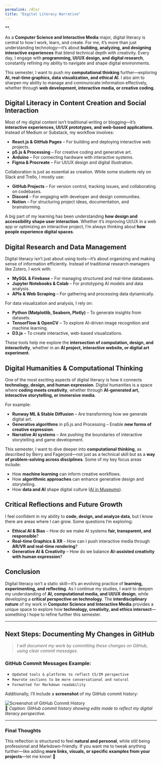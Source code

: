 ```yaml
---
permalink: /dln/
title: "Digital Literacy Narrative"
---
```


**.  

As a **Computer Science and Interactive Media** major, digital literacy is central to how I work, learn, and create. For me, it’s more than just understanding technology—it’s about **building, analyzing, and designing interactive experiences** that blend technical depth with creativity. Every day, I engage with **programming, UI/UX design, and digital research**, constantly refining my ability to navigate and shape digital environments.  

This semester, I want to push my **computational thinking** further—exploring **AI, real-time graphics, data visualization, and ethical AI**. I also aim to sharpen my ability to manage and communicate information effectively, whether through **web development, interactive media, or creative coding**.  

## **Digital Literacy in Content Creation and Social Interaction**  

Most of my digital content isn’t traditional writing or blogging—it’s **interactive experiences, UI/UX prototypes, and web-based applications**. Instead of Medium or Substack, my workflow involves:  

- **React.js & GitHub Pages** – For building and deploying interactive web projects.  
- **p5.js & Processing** – For creative coding and generative art.  
- **Arduino** – For connecting hardware with interactive systems.  
- **Figma & Procreate** – For UI/UX design and digital illustration.  

Collaboration is just as essential as creation. While some students rely on Slack and Trello, I mostly use:  

- **GitHub Projects** – For version control, tracking issues, and collaborating on codebases.  
- **Discord** – For engaging with developer and design communities.  
- **Notion** – For structuring project ideas, documentation, and brainstorming.  

A big part of my learning has been understanding **how design and accessibility shape user interaction**. Whether it’s improving UI/UX in a web app or optimizing an interactive project, I’m always thinking about **how people experience digital spaces**.  

## **Digital Research and Data Management**  

Digital literacy isn’t just about using tools—it’s about organizing and making sense of information efficiently. Instead of traditional research managers like Zotero, I work with:  

- **MySQL & Firebase** – For managing structured and real-time databases.  
- **Jupyter Notebooks & Colab** – For prototyping AI models and data analysis.  
- **APIs & Web Scraping** – For gathering and processing data dynamically.  

For data visualization and analysis, I rely on:  

- **Python (Matplotlib, Seaborn, Plotly)** – To generate insights from datasets.  
- **TensorFlow & OpenCV** – To explore AI-driven image recognition and machine learning.  
- **D3.js** – To create interactive, web-based visualizations.  

These tools help me explore the **intersection of computation, design, and interactivity**, whether in an **AI project, interactive website, or digital art experiment**.  

## **Digital Humanities & Computational Thinking**  

One of the most exciting aspects of digital literacy is how it connects **technology, design, and human expression**. Digital humanities is a space where **coding meets creativity**, whether through **AI-generated art, interactive storytelling, or immersive media**.  

For example:  
- **Runway ML & Stable Diffusion** – Are transforming how we generate digital art.  
- **Generative algorithms** in p5.js and Processing – Enable **new forms of creative expression**.  
- **Narrative AI systems** – Are pushing the boundaries of interactive storytelling and game development.  

This semester, I want to dive deeper into **computational thinking**, as described by Berry and Fagerjord—not just as a technical skill but as a **way of problem-solving across disciplines**. Some of my key focus areas include:  

- How **machine learning** can inform creative workflows.  
- How **algorithmic approaches** can enhance generative design and storytelling.  
- How **data and AI** shape digital culture ([AI in Museums](https://www.transcript-publishing.com/978-3-8376-6710-3/ai-in-museums/?number=978-3-8394-6710-7)).  

## **Critical Reflections and Future Growth**  

I feel confident in my ability to **code, design, and analyze data**, but I know there are areas where I can grow. Some questions I’m exploring:  

- **Ethical AI & Bias** – How do we make AI systems **fair, transparent, and responsible**?  
- **Real-time Graphics & XR** – How can I push interactive media through **AR/VR and real-time rendering**?  
- **Generative AI & Creativity** – How do we balance **AI-assisted creativity with human expression**?  

## **Conclusion**  

Digital literacy isn’t a static skill—it’s an evolving practice of **learning, experimenting, and reflecting**. As I continue my studies, I want to deepen my understanding of **AI, computational media, and UI/UX design**, while developing a **critical perspective on technology**. The **interdisciplinary nature** of my work in **Computer Science and Interactive Media** provides a unique space to explore how **technology, creativity, and ethics intersect**—something I hope to refine further this semester.  

---

## **Next Steps: Documenting My Changes in GitHub**  

> _I will document my work by committing these changes on GitHub, using clear commit messages._  

### **GitHub Commit Messages Example:**  
- `Updated tools & platforms to reflect CS/IM perspective`  
- `Rewrote sections to be more conversational and natural`  
- `Formatted for Markdown readability`  

Additionally, I’ll include a **screenshot** of my GitHub commit history:  

![Screenshot of GitHub Commit History](your-screenshot-link.png)  
📌 _Caption: GitHub commit history showing edits made to reflect my digital literacy perspective._  

---

### **Final Thoughts**  

This reflection is structured to feel **natural and personal**, while still being professional and Markdown-friendly. If you want me to tweak anything further—like adding **more links, visuals, or specific examples from your projects**—let me know! 🚀  


